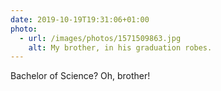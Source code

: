 ```yaml
---
date: 2019-10-19T19:31:06+01:00
photo:
  - url: /images/photos/1571509863.jpg
    alt: My brother, in his graduation robes.
---
```

Bachelor of Science? Oh, brother!
